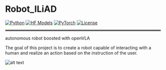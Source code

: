 # Robot_ILiAD

[![Python](https://img.shields.io/badge/python-3.10-blue?style=for-the-badge)](https://www.python.org)
[![HF Models](https://img.shields.io/badge/%F0%9F%A4%97-Models-yellow?style=for-the-badge)](https://huggingface.co/openvla/openvla-7b)
[![PyTorch](https://img.shields.io/badge/PyTorch-2.2.0-EE4C2C.svg?style=for-the-badge&logo=pytorch)](https://pytorch.org/get-started/locally/)
[![License](https://img.shields.io/github/license/TRI-ML/prismatic-vlms?style=for-the-badge)](LICENSE)

<hr style="border: 2px solid gray;"></hr>

autonomous robot boosted with openVLA 

The goal of this project is to create a robot capable of interacting with a human and realize an action based on the instruction of the user.

![alt text](https://www.google.com/url?sa=i&url=https%3A%2F%2Ftenor.com%2Fsearch%2Fcute-robots-gifs&psig=AOvVaw3YwSiLPo3_e3gWiiH_BMJl&ust=1734891141396000&source=images&cd=vfe&opi=89978449&ved=0CBMQjRxqFwoTCLiCqKS7uYoDFQAAAAAdAAAAABAt![image](https://github.com/user-attachments/assets/5f60bd03-7452-467e-b4ad-ee9e51ebffae))


